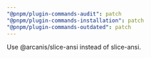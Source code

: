 ```yaml
---
"@pnpm/plugin-commands-audit": patch
"@pnpm/plugin-commands-installation": patch
"@pnpm/plugin-commands-outdated": patch
---
```


Use @arcanis/slice-ansi instead of slice-ansi.
